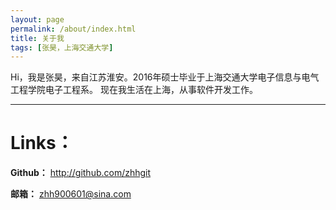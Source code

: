 ```yaml
---
layout: page
permalink: /about/index.html
title: 关于我
tags: [张昊，上海交通大学]
---
```


Hi，我是张昊，来自江苏淮安。2016年硕士毕业于上海交通大学电子信息与电气工程学院电子工程系。
现在我生活在上海，从事软件开发工作。

------------------------------------------------------

# Links：

**Github：** <http://github.com/zhhgit>

**邮箱：** [zhh900601@sina.com](mailto:zhh900601@sina.com)